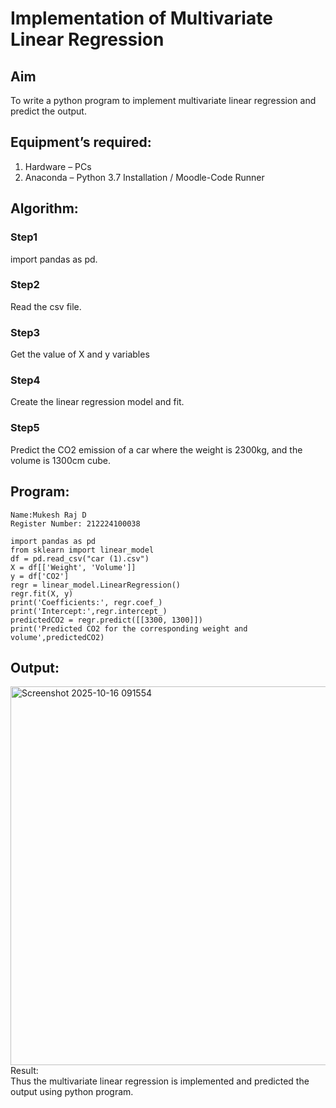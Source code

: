 # Implementation of Multivariate Linear Regression
## Aim
To write a python program to implement multivariate linear regression and predict the output.
## Equipment’s required:
1.	Hardware – PCs
2.	Anaconda – Python 3.7 Installation / Moodle-Code Runner
## Algorithm:
### Step1
import pandas as pd.
### Step2
Read the csv file.

### Step3
Get the value of X and y variables

### Step4
Create the linear regression model and fit.

### Step5
Predict the CO2 emission of a car where the weight is 2300kg, and the volume is 1300cm cube.

## Program:
```
Name:Mukesh Raj D
Register Number: 212224100038
```
```
import pandas as pd
from sklearn import linear_model
df = pd.read_csv("car (1).csv")
X = df[['Weight', 'Volume']]
y = df['CO2']
regr = linear_model.LinearRegression()
regr.fit(X, y)
print('Coefficients:', regr.coef_)
print('Intercept:',regr.intercept_)
predictedCO2 = regr.predict([[3300, 1300]])
print('Predicted CO2 for the corresponding weight and volume',predictedCO2)
```
## Output:
<img width="1820" height="606" alt="Screenshot 2025-10-16 091554" src="https://github.com/user-attachments/assets/2dd5b971-2e4d-4075-9b05-7fb15533ae11" />
 Result: <br>
Thus the multivariate linear regression is implemented and predicted the output using python program.
